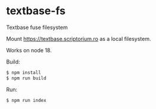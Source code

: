 # textbase-fs

Textbase fuse filesystem

Mount https://textbase.scriptorium.ro as a local filesystem.

Works on node 18.

Build: 
```bash
$ npm install 
$ npm run build
```

Run:
```bash
$ npm run index
```